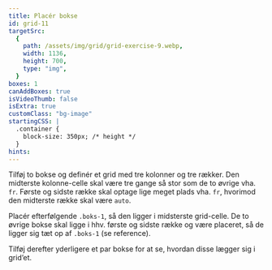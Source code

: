 ```yaml
---
title: Placér bokse
id: grid-11
targetSrc:
  {
    path: /assets/img/grid/grid-exercise-9.webp,
    width: 1136,
    height: 700,
    type: "img",
  }
boxes: 1
canAddBoxes: true
isVideoThumb: false
isExtra: true
customClass: "bg-image"
startingCSS: |
  .container {
    block-size: 350px; /* height */
  }
hints:
---
```


Tilføj to bokse og definér et grid med tre kolonner og tre rækker. Den midterste kolonne-celle skal være tre gange så stor som de to øvrige vha. <code data-type="value">fr</code>. Første og sidste række skal optage lige meget plads vha. <code data-type="value">fr</code>, hvorimod den midterste række skal være <code data-type="value">auto</code>.

Placér efterfølgende <code class="token selector">.boks-1</code>, så den ligger i midsterste grid-celle. De to øvrige bokse skal ligge i hhv. første og sidste række og være placeret, så de ligger sig tæt op af <code class="token selector">.boks-1</code> (se reference).

Tilføj derefter yderligere et par bokse for at se, hvordan disse lægger sig i grid’et.
